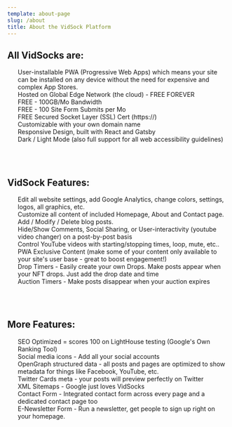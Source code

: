 ```yaml
---
template: about-page
slug: /about
title: About the VidSock Platform
---
```


<h2 style="font-size:150%">All VidSocks are:</h2>
          
<ul className="featurelist" style="list-style-type:none">
<li>User-installable PWA (Progressive Web Apps) which means your site can be installed on any device without the need for expensive and complex App Stores.</li>
<li>Hosted on Global Edge Network (the cloud) - FREE FOREVER</li>
<li>FREE - 100GB/Mo Bandwidth</li>
<li>FREE - 100 Site Form Submits per Mo</li>
<li>FREE Secured Socket Layer (SSL) Cert (https://)</li>
<li>Customizable with your own domain name</li>
<li>Responsive Design, built with React and Gatsby</li>
<li>Dark / Light Mode (also full support for all web accessibility guidelines)</li>

</ul>
<br />
<br />

<h2 style="font-size:150%">VidSock Features:</h2>

<ul className="featurelist" style="list-style-type:none">
<li>Edit all website settings, add Google Analytics, change colors, settings, logos, all graphics, etc.</li>

<li>Customize all content of included Homepage, About and Contact page. Add / Modify / Delete blog posts.</li>


<li>Hide/Show Comments, Social Sharing, or User-interactivity (youtube video changer) on a post-by-post basis</li>

<li>Control YouTube videos with starting/stopping times, loop, mute, etc..</li>

<li>PWA Exclusive Content (make some of your content only available to your site's user base - great to boost engagement!)</li>

<li>Drop Timers - Easily create your own Drops. Make posts appear when your NFT drops. Just add the drop date and time</li>

<li>Auction Timers - Make posts disappear when your auction expires</li>

</ul>
<br />
<br />

<h2 style="font-size:150%">More Features:</h2>
        <ul className="featurelist" style="list-style-type:none">
        

<li>SEO Optimized = scores 100 on LightHouse testing (Google's Own Ranking Tool)</li>

<li>Social media icons - Add all your social accounts</li>

<li>OpenGraph structured data - all posts and pages are optimized to show metadata for things like Facebook, YouTube, etc.</li>

<li>Twitter Cards meta - your posts will preview perfectly on Twitter</li>

<li>XML Sitemaps - Google just loves VidSocks</li>

<li>Contact Form - Integrated contact form across every page and a dedicated contact page too</li>

<li>E-Newsletter Form - Run a newsletter, get people to sign up right on your homepage.</li>
</ul>

<br /><br />